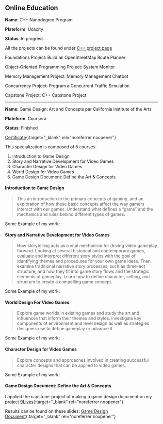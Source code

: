 ## Online Education 

__Name__: C++ Nanodegree Program

__Plateform__: Udacity 

__Status__: In progress

All the projects can be found under [C++ project page](./projects_cpp.md)

Foundations
    Project: Build an OpenStreetMap Route Planner


Object-Oriented Programming
    Project: System Monitor


Memory Management
    Project: Memory Management Chatbot


Concurrency
    Project: Program a Concurrent Traffic Simulation


Capstone
    Project: C++ Capstone Project


* * * 

__Name__: Game Design: Art and Concepts par California Institute of the Arts 

__Plateform__: Coursera 

__Status__: Finished

[Certificate](https://coursera.org/verify/specialization/A29S7HHEZ9W9){:target="_blank" rel="noreferrer noopener"}

This specialization is composed of 5 courses:
1. Introduction to Game Design 
2. Story and Narrative Development for Video Games
3. Character Design for Video Games
4. World Design for Video Games
5. Game Design Document: Define the Art & Concepts

#### Introduction to Game Design 

> This an introduction to the primary concepts of gaming, and an exploration of how these basic concepts affect the way gamers interact with our games. Understand what defines a “game” and the mechanics and rules behind different types of games.

Some Example of my work: 

#### Story and Narrative Development for Video Games 

>  How storytelling acts as a vital mechanism for driving video gameplay forward. Looking at several historical and contemporary games, evaluate and interpret different story styles with the goal of identifying themes and procedures for your own game ideas. Then, examine traditional narrative story processes, such as three-act structure, and how they fit into game story flows and the strategic elements of gameplay.  Learn how to define character, setting, and structure to create a compelling game concept.

Some Example of my work: 


#### World Design For Video Games

> Explore game worlds in existing games and study the art and influences that inform their themes and styles. Investigate key components of environment and level design as well as strategies designers use to define gameplay or advance it. 

Some Example of my work: 


#### Character Design for Video Games

>  Explore concepts and approaches involved in creating successful character designs that can be applied to video games.

Some Example of my work: 

#### Game Design Document: Define the Art & Concepts

I applied the capstone-project of making a game design document on my project [9Lives](./projects_cpp.md){:target="_blank" rel="noreferrer noopener"}. 

Results can be found on these slides: [Game Design Document](https://drive.google.com/file/d/1O0Ac06Ke82EVLZGDs-N7JoixQQ94ngwD/view?usp=sharing){:target="_blank" rel="noreferrer noopener"}
